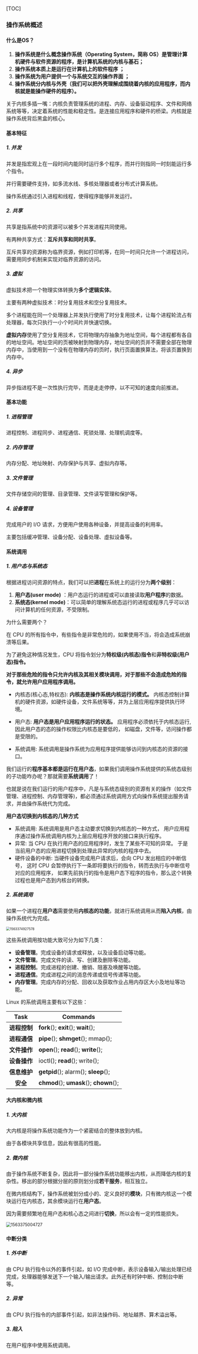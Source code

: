 [TOC]

### 操作系统概述

#### 什么是OS？

1. **操作系统是什么概念操作系统（Operating System，简称 OS）是管理计算机硬件与软件资源的程序，是计算机系统的内核与基石；**
2. **操作系统本质上是运行在计算机上的软件程序 ；**
3. **操作系统为用户提供一个与系统交互的操作界面 ；**
4. **操作系统分内核与外壳（我们可以把外壳理解成围绕着内核的应用程序，而内核就是能操作硬件的程序）。**

关于内核多插一嘴：内核负责管理系统的进程、内存、设备驱动程序、文件和网络系统等等，决定着系统的性能和稳定性。是连接应用程序和硬件的桥梁。内核就是操作系统背后黑盒的核心。



#### 基本特征

##### 1. 并发

并发是指宏观上在一段时间内能同时运行多个程序，而并行则指同一时刻能运行多个指令。

并行需要硬件支持，如多流水线、多核处理器或者分布式计算系统。

操作系统通过引入进程和线程，使得程序能够并发运行。

##### 2. 共享

共享是指系统中的资源可以被多个并发进程共同使用。

有两种共享方式：**互斥共享和同时共享**。

互斥共享的资源称为临界资源，例如打印机等，在同一时间只允许一个进程访问，需要用同步机制来实现对临界资源的访问。

##### 3. 虚拟

虚拟技术把一个物理实体转换为**多个逻辑实体**。

主要有两种虚拟技术：时分复用技术和空分复用技术。

多个进程能在同一个处理器上并发执行使用了时分复用技术，让每个进程轮流占有处理器，每次只执行一小个时间片并快速切换。

**虚拟内存**使用了空分复用技术，它将物理内存抽象为地址空间，每个进程都有各自的地址空间。地址空间的页被映射到物理内存，地址空间的页并不需要全部在物理内存中，当使用到一个没有在物理内存的页时，执行页面置换算法，将该页置换到内存中。

##### 4. 异步

异步指进程不是一次性执行完毕，而是走走停停，以不可知的速度向前推进。



#### 基本功能

##### 1. 进程管理

进程控制、进程同步、进程通信、死锁处理、处理机调度等。

##### 2. 内存管理

内存分配、地址映射、内存保护与共享、虚拟内存等。

##### 3. 文件管理

文件存储空间的管理、目录管理、文件读写管理和保护等。

##### 4. 设备管理

完成用户的 I/O 请求，方便用户使用各种设备，并提高设备的利用率。

主要包括缓冲管理、设备分配、设备处理、虛拟设备等。



#### 系统调用

##### 1. 用户态与系统态

根据进程访问资源的特点，我们可以把**进程**在系统上的运行分为**两个级别**：

1. **用户态(user mode)** ：用户态运行的进程或可以直接读取**用户程序**的数据。
2. **系统态(kernel mode)**：可以简单的理解系统态运行的进程或程序几乎可以访问计算机的任何资源，不受限制。

为什么需要两个？

在 CPU 的所有指令中，有些指令是非常危险的，如果使用不当，将会造成系统崩溃等后果。

为了避免这种情况发生，CPU 将指令划分为**特权级(内核态)指令**和**非特权级(用户态)指令。**

**对于那些危险的指令只允许内核及其相关模块调用，对于那些不会造成危险的指令，就允许用户应用程序调用。**

* 内核态(核心态,特权态): **内核态是操作系统内核运行的模式。**
    内核态控制计算机的硬件资源，如硬件设备，文件系统等等，并为上层应用程序提供执行环境。

* 用户态: **用户态是用户应用程序运行的状态。**
    应用程序必须依托于内核态运行,因此用户态的态的操作权限比内核态是要低的，
    如磁盘，文件等，访问操作都是受限的。
* 系统调用: 系统调用是操作系统为应用程序提供能够访问到内核态的资源的接口。

我们运行的**程序基本都是运行在用户态**，如果我们调用操作系统提供的系统态级别的子功能咋办呢？那就需要**系统调用**了！

也就是说在我们运行的用户程序中，凡是与系统态级别的资源有关的操作（如文件管理、进程控制、内存管理等)，都必须通过系统调用方式向操作系统提出服务请求，并由操作系统代为完成。

**用户态切换到内核态的几种方式**

* 系统调用: 系统调用是用户态主动要求切换到内核态的一种方式，
    用户应用程序通过操作系统调用内核为上层应用程序开放的接口来执行程序。
* 异常: 当 CPU 在执行用户态的应用程序时，发生了某些不可知的异常。
    于是当前用户态的应用进程切换到处理此异常的内核的程序中去。
* 硬件设备的中断: 当硬件设备完成用户请求后，会向 CPU 发出相应的中断信号，
    这时 CPU 会暂停执行下一条即将要执行的指令，转而去执行与中断信号对应的应用程序，
    如果先前执行的指令是用户态下程序的指令，那么这个转换过程也是用户态到内核台的转换。

##### 2. 系统调用

如果一个进程在**用户态**需要使用**内核态的功能**，就进行系统调用从而**陷入内核**，由操作系统代为完成。

<img src="assets/1563374927578.png" alt="1563374927578" style="zoom:63%;" />

这些系统调用按功能大致可分为如下几类：

- **设备管理**。完成设备的请求或释放，以及设备启动等功能。
- **文件管理**。完成文件的读、写、创建及删除等功能。
- **进程控制**。完成进程的创建、撤销、阻塞及唤醒等功能。
- **进程通信**。完成进程之间的消息传递或信号传递等功能。
- **内存管理**。完成内存的分配、回收以及获取作业占用内存区大小及地址等功能。

Linux 的系统调用主要有以下这些：

|     Task     | Commands                               |
| :----------: | -------------------------------------- |
| **进程控制** | **fork**(); **exit**(); **wait**();    |
| **进程通信** | **pipe**(); **shmget**(); mmap();      |
| **文件操作** | **open**(); **read**(); **write**();   |
| **设备操作** | ioctl(); **read**(); write();          |
| **信息维护** | **getpid**(); alarm(); **sleep**();    |
|   **安全**   | **chmod**(); **umask**(); **chown**(); |



#### 大内核和微内核

##### 1. 大内核

大内核是将操作系统功能作为一个紧密结合的整体放到内核。

由于各模块共享信息，因此有很高的性能。

##### 2. 微内核

由于操作系统不断复杂，因此将一部分操作系统功能移出内核，从而降低内核的复杂性。移出的部分根据分层的原则划分成**若干服务**，相互独立。

在微内核结构下，操作系统被划分成小的、定义良好的**模块**，只有微内核这一个模块运行在内核态，其余模块运行在**用户态**。

因为需要频繁地在用户态和核心态之间进行**切换**，所以会有一定的性能损失。

<img src="assets/1563375004727.png" alt="1563375004727" style="zoom:80%;" />



#### 中断分类

##### 1. 外中断

由 CPU 执行指令以外的事件引起，如 I/O 完成中断，表示设备输入/输出处理已经完成，处理器能够发送下一个输入/输出请求。此外还有时钟中断、控制台中断等。

##### 2. 异常

由 CPU 执行指令的内部事件引起，如非法操作码、地址越界、算术溢出等。

##### 3. 陷入

在用户程序中使用系统调用。











